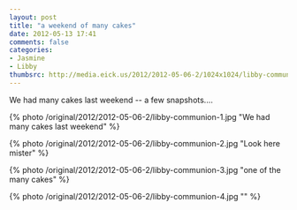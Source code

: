 ```yaml
---
layout: post
title: "a weekend of many cakes"
date: 2012-05-13 17:41
comments: false
categories: 
- Jasmine
- Libby
thumbsrc: http://media.eick.us/2012/2012-05-06-2/1024x1024/libby-communion-3.jpg
---
```

We had many cakes last weekend -- a few snapshots....



{% photo /original/2012/2012-05-06-2/libby-communion-1.jpg "We had many cakes last weekend" %}




{% photo /original/2012/2012-05-06-2/libby-communion-2.jpg "Look here mister" %}




{% photo /original/2012/2012-05-06-2/libby-communion-3.jpg "one of the many cakes" %}




{% photo /original/2012/2012-05-06-2/libby-communion-4.jpg "" %}

